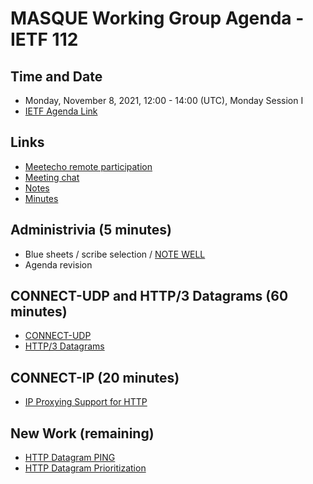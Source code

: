 # MASQUE Working Group Agenda - IETF 112

## Time and Date

* Monday, November 8, 2021, 12:00 - 14:00 (UTC), Monday Session I
* [IETF Agenda Link](https://datatracker.ietf.org/meeting/112/agenda/?show=masque)

## Links

* [Meetecho remote participation](https://meetings.conf.meetecho.com/ietf112/?group=masque&short=&item=1)
* [Meeting chat](xmpp:masque@jabber.ietf.org?join) 
* [Notes](https://codimd.ietf.org/notes-ietf-112-masque) 
* [Minutes](https://datatracker.ietf.org/doc/minutes-112-masque/)

## Administrivia (5 minutes)

* Blue sheets / scribe selection / [NOTE WELL](https://www.ietf.org/about/note-well.html) 
* Agenda revision

## CONNECT-UDP and HTTP/3 Datagrams (60 minutes)

- [CONNECT-UDP](https://datatracker.ietf.org/doc/draft-ietf-masque-connect-udp/)
- [HTTP/3 Datagrams](https://datatracker.ietf.org/doc/draft-ietf-masque-h3-datagram/)

## CONNECT-IP (20 minutes)

- [IP Proxying Support for HTTP](TBD)

## New Work (remaining)

- [HTTP Datagram PING](https://datatracker.ietf.org/doc/draft-schwartz-masque-h3-datagram-ping/)
- [HTTP Datagram Prioritization](https://datatracker.ietf.org/doc/draft-pardue-masque-dgram-priority/)
